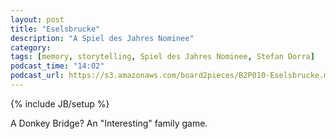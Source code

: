 ```yaml
---
layout: post
title: "Eselsbrucke"
description: "A Spiel des Jahres Nominee"
category: 
tags: [memory, storytelling, Spiel des Jahres Nominee, Stefan Dorra]
podcast_time: "14:02"
podcast_url: https://s3.amazonaws.com/board2pieces/B2P010-Eselsbrucke.mp3
---
```

{% include JB/setup %}

A Donkey Bridge? An "Interesting" family game.
